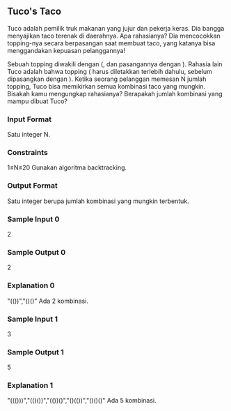## Tuco's Taco
Tuco adalah pemilik truk makanan yang jujur dan pekerja keras. Dia bangga menyajikan taco terenak di daerahnya. Apa rahasianya? Dia mencocokkan topping-nya secara berpasangan saat membuat taco, yang katanya bisa menggandakan kepuasan pelanggannya!

Sebuah topping diwakili dengan (, dan pasangannya dengan ). Rahasia lain Tuco adalah bahwa topping ( harus diletakkan terlebih dahulu, sebelum dipasangkan dengan ). Ketika seorang pelanggan memesan N jumlah topping, Tuco bisa memikirkan semua kombinasi taco yang mungkin. Bisakah kamu mengungkap rahasianya? Berapakah jumlah kombinasi yang mampu dibuat Tuco?

### Input Format
Satu integer N.

### Constraints
1≤N≤20
Gunakan algoritma backtracking.

### Output Format
Satu integer berupa jumlah kombinasi yang mungkin terbentuk.

### Sample Input 0
2

### Sample Output 0
2

### Explanation 0
"(())","()()"
Ada 2 kombinasi.

### Sample Input 1
3

### Sample Output 1
5

### Explanation 1
"((()))","(()())","(())()","()(())","()()()"
Ada 5 kombinasi.